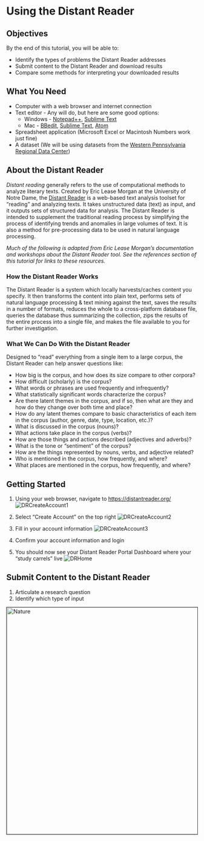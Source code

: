 # Using the Distant Reader

## Objectives
By the end of this tutorial, you will be able to:
* Identify the types of problems the Distant Reader addresses
* Submit content to the Distant Reader and download results
* Compare some methods for interpreting your downloaded results

## What You Need
* Computer with a web browser and internet connection
* Text editor - Any will do, but here are some good options:
  * Windows - [Notepad++](https://notepad-plus-plus.org/downloads/), [Sublime Text](https://www.sublimetext.com/3)
  * Mac - [BBedit](https://www.barebones.com/products/bbedit/download.html), [Sublime Text](https://www.sublimetext.com/3), [Atom](https://atom.io/)
* Spreadsheet application (Microsoft Excel or Macintosh Numbers work just fine)
* A dataset (We will be using datasets from the [Western Pennsylvania Regional Data Center](http://www.wprdc.org/))

## About the Distant Reader

_Distant reading_ generally refers to the use of computational methods to analyze literary texts. Created by Eric Lease Morgan at the University of Notre Dame, the [Distant Reader](https://distantreader.org/) is a web-based text analysis toolset for “reading” and analyzing texts. It takes unstructured data (text) as input, and it outputs sets of structured data for analysis. The Distant Reader is intended to supplement the traditional reading process by simplifying the process of identifying trends and anomalies in large volumes of text. It is also a method for pre-processing data to be used in natural language processing. 

_Much of the following is adapted from Eric Lease Morgan’s documentation and workshops about the Distant Reader tool. See the references section of this tutorial for links to these resources._ 

### How the Distant Reader Works

The Distant Reader is a system which locally harvests/caches content you specify. It then transforms the content into plain text, performs sets of natural language processing & text mining against the text, saves the results in a number of formats, reduces the whole to a cross-platform database file, queries the database thus summarizing the collection, zips the results of the entire process into a single file, and makes the file available to you for further investigation.

### What We Can Do With the Distant Reader

Designed to “read” everything from a single item to a large corpus, the Distant Reader can help answer questions like: 
* How big is the corpus, and how does its size compare to other corpora?
* How difficult (scholarly) is the corpus?
* What words or phrases are used frequently and infrequently?
* What statistically significant words characterize the corpus?
* Are there latent themes in the corpus, and if so, then what are they and how do they change over both time and place?
* How do any latent themes compare to basic characteristics of each item in the corpus (author, genre, date, type, location, etc.)?
* What is discussed in the corpus (nouns)?
* What actions take place in the corpus (verbs)?
* How are those things and actions described (adjectives and adverbs)?
* What is the tone or “sentiment” of the corpus?
* How are the things represented by nouns, verbs, and adjective related?
* Who is mentioned in the corpus, how frequently, and where?
* What places are mentioned in the corpus, how frequently, and where?

## Getting Started
1. Using your web browser, navigate to https://distantreader.org/
![DRCreateAccount1](https://user-images.githubusercontent.com/15221098/87683727-6b9cbf80-c74f-11ea-8f9f-684248ce3927.png)

2. Select “Create Account” on the top right
![DRCreateAccount2](https://user-images.githubusercontent.com/15221098/87683733-6d668300-c74f-11ea-9893-c78f148c627c.png)
3. Fill in your account information
![DRCreateAccount3](https://user-images.githubusercontent.com/15221098/87683735-6d668300-c74f-11ea-8d73-4e6deecac18e.png)
4. Confirm your account information and login
5. You should now see your Distant Reader Portal Dashboard where your “study carrels” live
![DRHome](https://user-images.githubusercontent.com/15221098/87683736-6d668300-c74f-11ea-8e69-6e84d81cd7e7.png)

## Submit Content to the Distant Reader
1. Articulate a research question
2. Identify which type of input 


<img src="https://user-images.githubusercontent.com/15221098/87683735-6d668300-c74f-11ea-8d73-4e6deecac18e.png" alt="Nature" class="responsive w3-border w3-padding" width="600" border="1">
